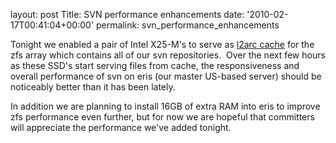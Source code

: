 
layout: post
Title: SVN performance enhancements
date: '2010-02-17T00:41:04+00:00'
permalink: svn_performance_enhancements

<p>Tonight we enabled a pair of Intel X25-M's to serve as <a href="http://blogs.sun.com/brendan/entry/test">l2arc cache</a> for the zfs array which contains all of our svn repositories.&nbsp; Over the next few hours as these SSD's start serving files from cache, the responsiveness and overall performance of svn on eris (our master US-based server) should be noticeably better than it has been lately.</p><p>In addition we are planning to install 16GB of extra RAM into eris to improve zfs performance even further, but for now we are hopeful that committers will appreciate the performance we've added tonight.</p><p><br />&nbsp;</p>
